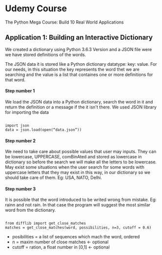 <h1> Udemy Course </h1>
<p>The Python Mega Course: Build 10 Real World Applications </p>

<h2>Application 1: Building an Interactive Dictionary</h2>
<p>We created a dictionary using Python 3.6.3 Version and a JSON file were we have stored definitions of the words.</p>
<p>The JSON data it is stored like a Python dictionary datatype: key: value. For our needs, in this situation the key represents the word thet we are searching and the value is a list that containes one or more definitions for that word.</p>

<h4>Step number 1</h4>
<p>We load the JSON data into a Python dictionary, search the word in it and return the definition or a message if the it isn't there. We used JSON library for importing the data</p>
<code> 
import json
data = json.load(open(“data.json”)) 
</code>

<h4>Step number 2</h4>
<p>We need to take care about possible values that user may inputs. They can be lowercase, UPPERCASE, comBinAted and stored as lowercase in dictionary so before the search we will make all the letters to be lowercase.
May exist some situations when the user search for some words with uppercase letters that they may exist in this way, in our dictionary so we should take care of them. Eg: USA, NATO, Delhi.
</p>

<h4> Step number 3</h4>
<p>It is possible that the word introduced to be writed wrong from mistake. Eg: rainn and not rain. In that case the program will suggest the most similar word from the dictionary. </p>
<code>
from difflib import get_close_matches
matches = get_close_matches(word, possibilities, n=3, cutoff = 0.6)
</code>

<ul>
  <li>posibilities = a list of sequences which mach the word, ordered</li>
  <li>n = maxim number of close matches <- optional</li>
  <li>cutoff = ration, a float number in [0,1] <- optional</li>
</ul>

